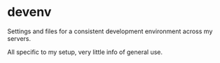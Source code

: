 # devenv
Settings and files for a consistent development environment across my 
servers.

All specific to my setup, very little info of general use.
